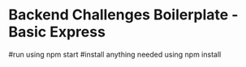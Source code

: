 # Backend Challenges Boilerplate - Basic Express
#run using npm start
#install anything needed using npm install